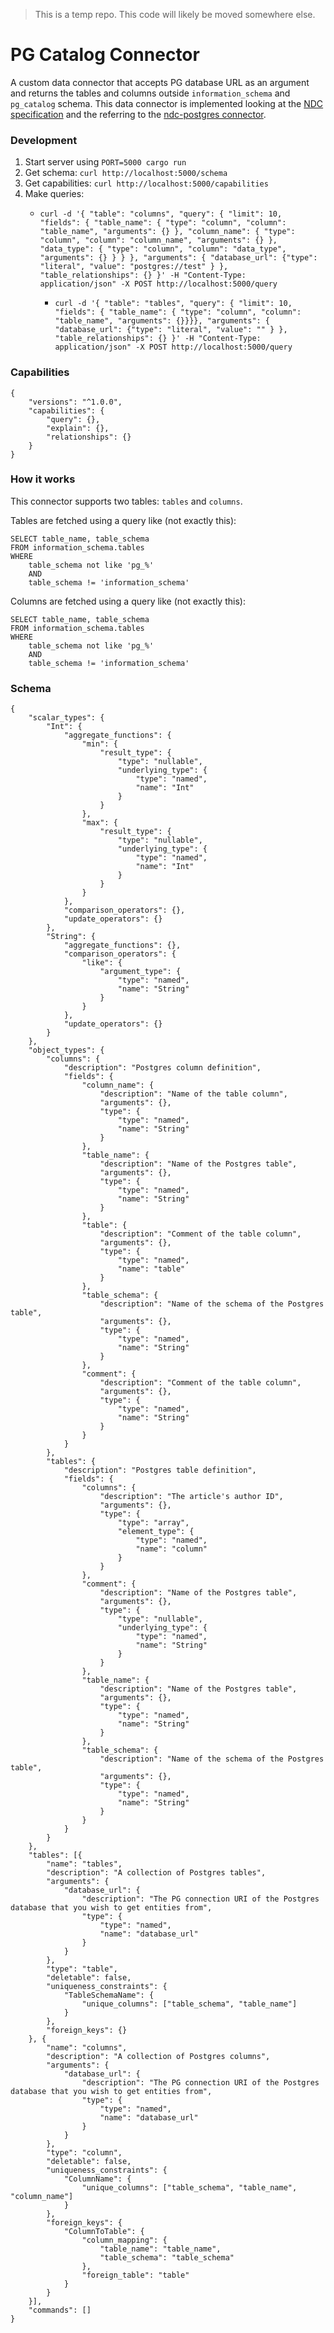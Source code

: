 > This is a temp repo. This code will likely be moved somewhere else.

# PG Catalog Connector

A custom data connector that accepts PG database URL as an argument and returns the tables and columns outside `information_schema` and `pg_catalog` schema. This data connector is implemented looking at the [NDC specification](https://github.com/hasura/ndc-spec) and the referring to the [ndc-postgres connector](https://github.com/hasura/ndc-postgres).

### Development

1. Start server using `PORT=5000 cargo run`
2. Get schema: `curl http://localhost:5000/schema`
3. Get capabilities: `curl http://localhost:5000/capabilities`
3. Make queries:
	- `curl -d '{ "table": "columns", "query": { "limit": 10, "fields": { "table_name": { "type": "column", "column": "table_name", "arguments": {} }, "column_name": { "type": "column", "column": "column_name", "arguments": {} }, "data_type": { "type": "column", "column": "data_type", "arguments": {} } } }, "arguments": { "database_url": {"type": "literal", "value": "postgres://test" } }, "table_relationships": {} }' -H "Content-Type: application/json" -X POST http://localhost:5000/query`

		- `curl -d '{ "table": "tables", "query": { "limit": 10, "fields": { "table_name": { "type": "column", "column": "table_name", "arguments": {}}}}, "arguments": { "database_url": {"type": "literal", "value": "" } }, "table_relationships": {} }' -H "Content-Type: application/json" -X POST http://localhost:5000/query`

### Capabilities

```
{
	"versions": "^1.0.0",
	"capabilities": {
		"query": {},
		"explain": {},
		"relationships": {}
	}
}
```

### How it works

This connector supports two tables: `tables` and `columns`.

Tables are fetched using a query like (not exactly this):

```
SELECT table_name, table_schema
FROM information_schema.tables
WHERE
	table_schema not like 'pg_%'
	AND
	table_schema != 'information_schema'
```

Columns are fetched using a query like (not exactly this):

```
SELECT table_name, table_schema
FROM information_schema.tables
WHERE
	table_schema not like 'pg_%'
	AND
	table_schema != 'information_schema'
```

### Schema

```
{
	"scalar_types": {
		"Int": {
			"aggregate_functions": {
				"min": {
					"result_type": {
						"type": "nullable",
						"underlying_type": {
							"type": "named",
							"name": "Int"
						}
					}
				},
				"max": {
					"result_type": {
						"type": "nullable",
						"underlying_type": {
							"type": "named",
							"name": "Int"
						}
					}
				}
			},
			"comparison_operators": {},
			"update_operators": {}
		},
		"String": {
			"aggregate_functions": {},
			"comparison_operators": {
				"like": {
					"argument_type": {
						"type": "named",
						"name": "String"
					}
				}
			},
			"update_operators": {}
		}
	},
	"object_types": {
		"columns": {
			"description": "Postgres column definition",
			"fields": {
				"column_name": {
					"description": "Name of the table column",
					"arguments": {},
					"type": {
						"type": "named",
						"name": "String"
					}
				},
				"table_name": {
					"description": "Name of the Postgres table",
					"arguments": {},
					"type": {
						"type": "named",
						"name": "String"
					}
				},
				"table": {
					"description": "Comment of the table column",
					"arguments": {},
					"type": {
						"type": "named",
						"name": "table"
					}
				},
				"table_schema": {
					"description": "Name of the schema of the Postgres table",
					"arguments": {},
					"type": {
						"type": "named",
						"name": "String"
					}
				},
				"comment": {
					"description": "Comment of the table column",
					"arguments": {},
					"type": {
						"type": "named",
						"name": "String"
					}
				}
			}
		},
		"tables": {
			"description": "Postgres table definition",
			"fields": {
				"columns": {
					"description": "The article's author ID",
					"arguments": {},
					"type": {
						"type": "array",
						"element_type": {
							"type": "named",
							"name": "column"
						}
					}
				},
				"comment": {
					"description": "Name of the Postgres table",
					"arguments": {},
					"type": {
						"type": "nullable",
						"underlying_type": {
							"type": "named",
							"name": "String"
						}
					}
				},
				"table_name": {
					"description": "Name of the Postgres table",
					"arguments": {},
					"type": {
						"type": "named",
						"name": "String"
					}
				},
				"table_schema": {
					"description": "Name of the schema of the Postgres table",
					"arguments": {},
					"type": {
						"type": "named",
						"name": "String"
					}
				}
			}
		}
	},
	"tables": [{
		"name": "tables",
		"description": "A collection of Postgres tables",
		"arguments": {
			"database_url": {
				"description": "The PG connection URI of the Postgres database that you wish to get entities from",
				"type": {
					"type": "named",
					"name": "database_url"
				}
			}
		},
		"type": "table",
		"deletable": false,
		"uniqueness_constraints": {
			"TableSchemaName": {
				"unique_columns": ["table_schema", "table_name"]
			}
		},
		"foreign_keys": {}
	}, {
		"name": "columns",
		"description": "A collection of Postgres columns",
		"arguments": {
			"database_url": {
				"description": "The PG connection URI of the Postgres database that you wish to get entities from",
				"type": {
					"type": "named",
					"name": "database_url"
				}
			}
		},
		"type": "column",
		"deletable": false,
		"uniqueness_constraints": {
			"ColumnName": {
				"unique_columns": ["table_schema", "table_name", "column_name"]
			}
		},
		"foreign_keys": {
			"ColumnToTable": {
				"column_mapping": {
					"table_name": "table_name",
					"table_schema": "table_schema"
				},
				"foreign_table": "table"
			}
		}
	}],
	"commands": []
}
```